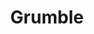 --- 
title: "Grumble"
publishdate: "2019-9-14T16:48:46+02:00"
src: "https://365manga.net/manga/grumble"
image: "https://data.365manga.net/images/thumbnails/1866-grumble.jpg"
description: "On an alternate Earth in the not too distant future, a monster is found by 2 kids, and shortly after a 3rd friend joins the group. It's a story about the monsters journey through life as he tries to find out who and what he is...and about his true destiny."
---
